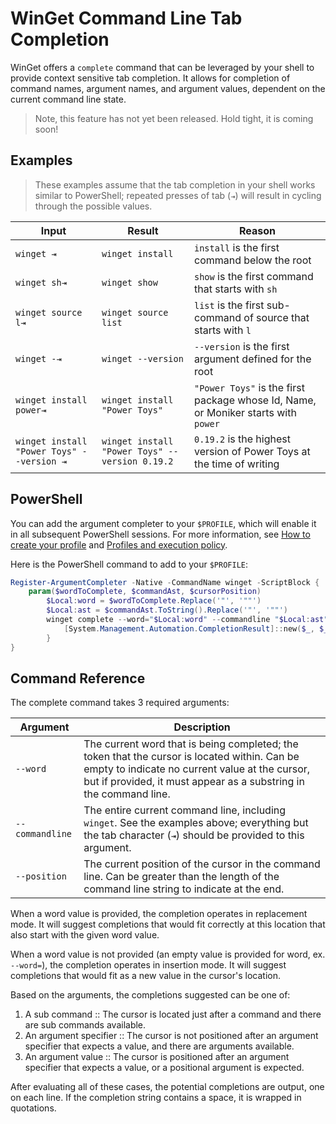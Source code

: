 ﻿# WinGet Command Line Tab Completion

WinGet offers a `complete` command that can be leveraged by your shell to provide context sensitive tab completion. It allows for completion of command names, argument names, and argument values, dependent on the current command line state.

> Note, this feature has not yet been released. Hold tight, it is coming soon!

## Examples

> These examples assume that the tab completion in your shell works similar to PowerShell; repeated presses of tab (`⇥`) will result in cycling through the possible values.

Input | Result | Reason
--- | --- | ---
`winget ⇥` | `winget install` | `install` is the first command below the root
`winget sh⇥` | `winget show` | `show` is the first command that starts with `sh`
`winget source l⇥` | `winget source list` | `list` is the first sub-command of source that starts with `l`
`winget -⇥` | `winget --version` | `--version` is the first argument defined for the root
`winget install power⇥` | `winget install "Power Toys"` | `"Power Toys"` is the first package whose Id, Name, or Moniker starts with `power`
`winget install "Power Toys" --version ⇥` | `winget install "Power Toys" --version 0.19.2` | `0.19.2` is the highest version of Power Toys at the time of writing

## PowerShell

You can add the argument completer to your `$PROFILE`, which will enable it in all subsequent PowerShell sessions.
For more information, see [How to create your profile](https://docs.microsoft.com/en-us/powershell/module/microsoft.powershell.core/about/about_profiles#how-to-create-a-profile) and [Profiles and execution policy](https://docs.microsoft.com/en-us/powershell/module/microsoft.powershell.core/about/about_profiles#profiles-and-execution-policy).

Here is the PowerShell command to add to your `$PROFILE`:

```PowerShell
Register-ArgumentCompleter -Native -CommandName winget -ScriptBlock {
    param($wordToComplete, $commandAst, $cursorPosition)
        $Local:word = $wordToComplete.Replace('"', '""')
        $Local:ast = $commandAst.ToString().Replace('"', '""')
        winget complete --word="$Local:word" --commandline "$Local:ast" --position $cursorPosition | ForEach-Object {
            [System.Management.Automation.CompletionResult]::new($_, $_, 'ParameterValue', $_)
        }
}
```

## Command Reference

The complete command takes 3 required arguments:

Argument | Description
--- | ---
`--word` | The current word that is being completed; the token that the cursor is located within. Can be empty to indicate no current value at the cursor, but if provided, it must appear as a substring in the command line.
`--commandline` | The entire current command line, including `winget`. See the examples above; everything but the tab character (`⇥`) should be provided to this argument.
`--position` | The current position of the cursor in the command line. Can be greater than the length of the command line string to indicate at the end.

When a word value is provided, the completion operates in replacement mode.  It will suggest completions that would fit correctly at this location that also start with the given word value.

When a word value is not provided (an empty value is provided for word, ex. `--word=`), the completion operates in insertion mode.  It will suggest completions that would fit as a new value in the cursor's location.

Based on the arguments, the completions suggested can be one of:
1. A sub command :: The cursor is located just after a command and there are sub commands available.
2. An argument specifier :: The cursor is not positioned after an argument specifier that expects a value, and there are arguments available.
3. An argument value :: The cursor is positioned after an argument specifier that expects a value, or a positional argument is expected.

After evaluating all of these cases, the potential completions are output, one on each line. If the completion string contains a space, it is wrapped in quotations.